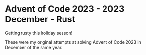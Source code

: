 # Advent of Code 2023 - 2023 December - Rust

Getting rusty this holiday season!

These were my original attempts at solving Advent of Code 2023 in December of the same year.
